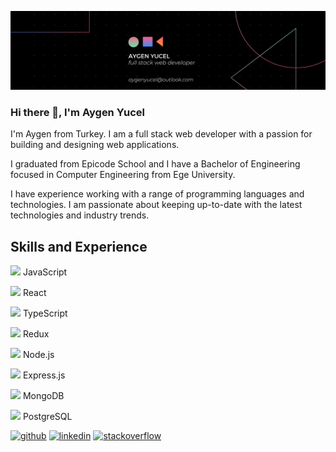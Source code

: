 ![Full Stack Web Development](https://github.com/aygenyucel/aygenyucel/blob/main/banner.png)

### Hi there 👋, I'm Aygen Yucel

I'm Aygen from Turkey. I am a full stack web developer with a passion for building and designing web applications.

I graduated from Epicode School and I have a Bachelor of Engineering focused in Computer Engineering from Ege University.

I have experience working with a range of programming languages and technologies. I am passionate about keeping up-to-date with the latest technologies and industry trends.

## Skills and Experience
<img src='https://user-images.githubusercontent.com/80033565/229316203-41693aa7-a7d1-43c1-a99d-7ed7dc432377.png' height='10'> JavaScript

<img src='https://user-images.githubusercontent.com/80033565/229316234-4b77164d-0660-4e93-8dc5-b1a11185a5ba.png' height='10'> React

<img src='https://user-images.githubusercontent.com/80033565/229316263-a470e97f-1e09-4d01-9823-715d35189a66.png' height='10'> TypeScript

<img src='https://user-images.githubusercontent.com/80033565/229316287-46c49482-3818-44e7-8193-bfab99acb8b1.png' height='10'> Redux

<img src='https://user-images.githubusercontent.com/80033565/229316300-f625fe2b-03ac-4b06-a4e1-25b6ff1b7b84.png' height='10'> Node.js

<img src='https://user-images.githubusercontent.com/80033565/229316320-cc6499a9-124b-4495-a9e4-8855eda13fdb.png' height='10'> Express.js

<img src='https://user-images.githubusercontent.com/80033565/229316335-99ea7663-d4dc-48e3-800b-0a5b5f64ebb8.png' height='10'> MongoDB

<img src='https://user-images.githubusercontent.com/80033565/229316352-f3971901-863d-4b95-819a-6f718beac9f4.png' height='10'> PostgreSQL

[<img src='https://cdn.jsdelivr.net/npm/simple-icons@3.0.1/icons/github.svg' alt='github' height='30'>](https://github.com/aygenyucel)  [<img src='https://cdn.jsdelivr.net/npm/simple-icons@3.0.1/icons/linkedin.svg' alt='linkedin' height='30'>](https://www.linkedin.com/in/aygenyucel/)  [<img src='https://cdn.jsdelivr.net/npm/simple-icons@3.0.1/icons/stackoverflow.svg' alt='stackoverflow' height='30'>](https://stackoverflow.com/users/19501613)  




